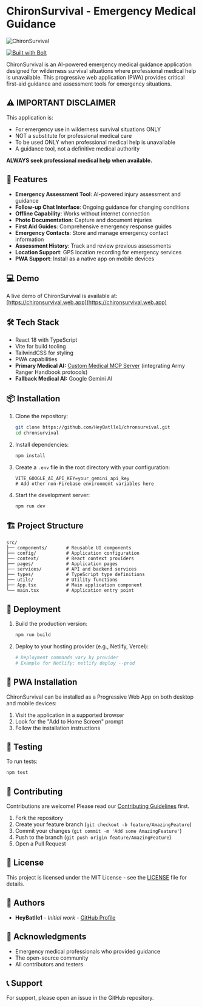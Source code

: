 # ChironSurvival - Emergency Medical Guidance

![ChironSurvival](https://images.pexels.com/photos/6502313/pexels-photo-6502313.jpeg)

[![Built with Bolt](https://img.shields.io/badge/Built%20with-Bolt-blue)](https://bolt.new)

ChironSurvival is an AI-powered emergency medical guidance application designed for wilderness survival situations where professional medical help is unavailable. This progressive web application (PWA) provides critical first-aid guidance and assessment tools for emergency situations.

## ⚠️ IMPORTANT DISCLAIMER

This application is:
- For emergency use in wilderness survival situations ONLY
- NOT a substitute for professional medical care
- To be used ONLY when professional medical help is unavailable
- A guidance tool, not a definitive medical authority

**ALWAYS seek professional medical help when available.**

## 🚀 Features

- **Emergency Assessment Tool**: AI-powered injury assessment and guidance
- **Follow-up Chat Interface**: Ongoing guidance for changing conditions
- **Offline Capability**: Works without internet connection
- **Photo Documentation**: Capture and document injuries
- **First Aid Guides**: Comprehensive emergency response guides
- **Emergency Contacts**: Store and manage emergency contact information
- **Assessment History**: Track and review previous assessments
- **Location Support**: GPS location recording for emergency services
- **PWA Support**: Install as a native app on mobile devices

## 💻 Demo

A live demo of ChironSurvival is available at: [https://chironsurvival.web.app](https://chironsurvival.web.app)

## 🛠️ Tech Stack

- React 18 with TypeScript
- Vite for build tooling
- TailwindCSS for styling
- PWA capabilities
- **Primary Medical AI:** [Custom Medical MCP Server](https://github.com/HeyBatlle1/medical-mcp-server) (integrating Army Ranger Handbook protocols)
- **Fallback Medical AI:** Google Gemini AI

## 📦 Installation

1. Clone the repository:
   ```bash
   git clone https://github.com/HeyBatlle1/chronsurvival.git
   cd chronsurvival
   ```

2. Install dependencies:
   ```bash
   npm install
   ```

3. Create a `.env` file in the root directory with your configuration:
   ```env
   VITE_GOOGLE_AI_API_KEY=your_gemini_api_key
   # Add other non-Firebase environment variables here
   ```

4. Start the development server:
   ```bash
   npm run dev
   ```

## 🏗️ Project Structure

```
src/
├── components/       # Reusable UI components
├── config/           # Application configuration
├── context/          # React context providers
├── pages/            # Application pages
├── services/         # API and backend services
├── types/            # TypeScript type definitions
├── utils/            # Utility functions
├── App.tsx           # Main application component
└── main.tsx          # Application entry point
```

## 🚀 Deployment

1. Build the production version:
   ```bash
   npm run build
   ```

2. Deploy to your hosting provider (e.g., Netlify, Vercel):
   ```bash
   # Deployment commands vary by provider
   # Example for Netlify: netlify deploy --prod
   ```

## 📱 PWA Installation

ChironSurvival can be installed as a Progressive Web App on both desktop and mobile devices:

1. Visit the application in a supported browser
2. Look for the "Add to Home Screen" prompt
3. Follow the installation instructions

## 🧪 Testing

To run tests:
```bash
npm test
```

## 🤝 Contributing

Contributions are welcome! Please read our [Contributing Guidelines](CONTRIBUTING.md) first.

1. Fork the repository
2. Create your feature branch (`git checkout -b feature/AmazingFeature`)
3. Commit your changes (`git commit -m 'Add some AmazingFeature'`)
4. Push to the branch (`git push origin feature/AmazingFeature`)
5. Open a Pull Request

## 📄 License

This project is licensed under the MIT License - see the [LICENSE](LICENSE) file for details.

## 👥 Authors

- **HeyBatlle1** - *Initial work* - [GitHub Profile](https://github.com/HeyBatlle1)

## 🙏 Acknowledgments

- Emergency medical professionals who provided guidance
- The open-source community
- All contributors and testers

## 📞 Support

For support, please open an issue in the GitHub repository.
